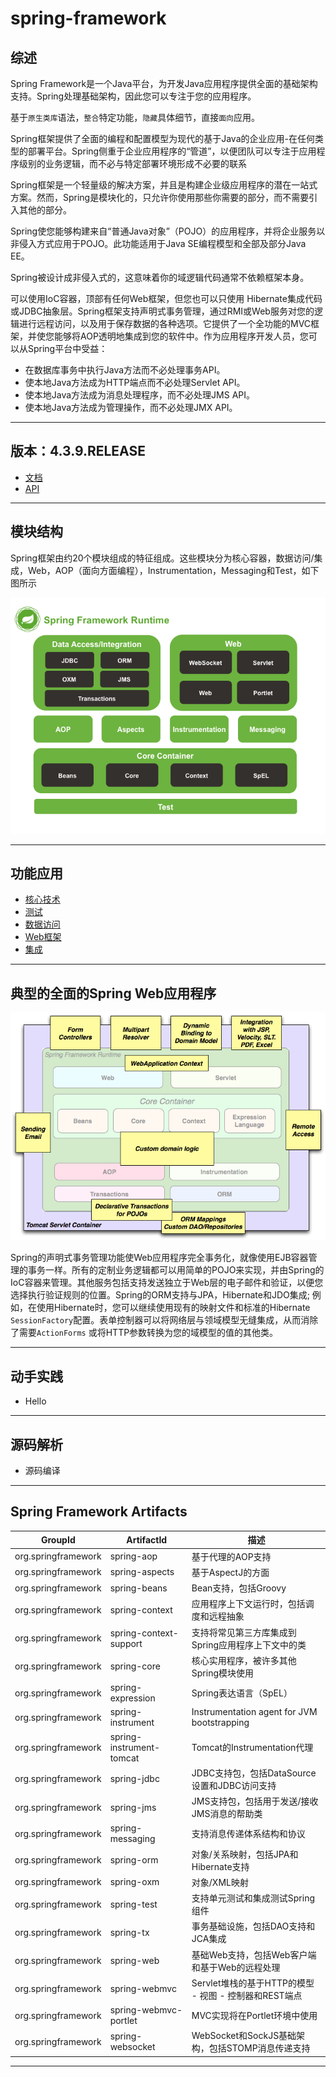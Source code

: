 #   spring-framework

##  综述

Spring Framework是一个Java平台，为开发Java应用程序提供全面的基础架构支持。Spring处理基础架构，因此您可以专注于您的应用程序。

基于`原生类库`语法，`整合`特定功能，`隐藏`具体细节，直接`面向`应用。

Spring框架提供了全面的编程和配置模型为现代的基于Java的企业应用-在任何类型的部署平台。Spring侧重于企业应用程序的“管道”，以便团队可以专注于应用程序级别的业务逻辑，而不必与特定部署环境形成不必要的联系

Spring框架是一个轻量级的解决方案，并且是构建企业级应用程序的潜在一站式方案。然而，Spring是模块化的，只允许你使用那些你需要的部分，而不需要引入其他的部分。

Spring使您能够构建来自“普通Java对象”（POJO）的应用程序，并将企业服务以非侵入方式应用于POJO。此功能适用于Java SE编程模型和全部及部分Java EE。

Spring被设计成非侵入式的，这意味着你的域逻辑代码通常不依赖框架本身。

可以使用IoC容器，顶部有任何Web框架，但您也可以只使用 Hibernate集成代码或JDBC抽象层。Spring框架支持声明式事务管理，通过RMI或Web服务对您的逻辑进行远程访问，以及用于保存数据的各种选项。它提供了一个全功能的MVC框架，并使您能够将AOP透明地集成到您的软件中。作为应用程序开发人员，您可以从Spring平台中受益：
-   在数据库事务中执行Java方法而不必处理事务API。
-   使本地Java方法成为HTTP端点而不必处理Servlet API。
-   使本地Java方法成为消息处理程序，而不必处理JMS API。
-   使本地Java方法成为管理操作，而不必处理JMX API。

----

##  版本：4.3.9.RELEASE
-   [文档](https://docs.spring.io/spring/docs/4.3.9.RELEASE/spring-framework-reference/htmlsingle/)
-   [API](https://docs.spring.io/spring/docs/4.3.9.RELEASE/javadoc-api/)

----

##  模块结构

Spring框架由约20个模块组成的特征组成。这些模块分为核心容器，数据访问/集成，Web，AOP（面向方面​​编程），Instrumentation，Messaging和Test，如下图所示

![spring-overview.png](image/spring-overview.png)

----

##  功能应用
-   [核心技术](chapter01/README.md)
-   [测试](chapter02/README.md)
-   [数据访问](chapter03/README.md)
-   [Web框架](chapter04/README.md)
-   [集成](chapter05/README.md)

----

##  典型的全面的Spring Web应用程序

![overview-full.png](image/overview-full.png)

Spring的声明式事务管理功能使Web应用程序完全事务化，就像使用EJB容器管理的事务一样。所有的定制业务逻辑都可以用简单的POJO来实现，并由Spring的IoC容器来管理。其他服务包括支持发送独立于Web层的电子邮件和验证，以便您选择执行验证规则的位置。Spring的ORM支持与JPA，Hibernate和JDO集成; 例如，在使用Hibernate时，您可以继续使用现有的映射文件和标准的Hibernate `SessionFactory`配置。表单控制器可以将网络层与领域模型无缝集成，从而消除了需要`ActionForms` 或将HTTP参数转换为您的域模型的值的其他类。

----


##  动手实践
-   Hello


----

##  源码解析
-   源码编译

-----

##  Spring Framework Artifacts

|GroupId|ArtifactId|描述|
|----|----|----|
|org.springframework|spring-aop|基于代理的AOP支持|
|org.springframework|spring-aspects|基于AspectJ的方面|
|org.springframework|spring-beans|Bean支持，包括Groovy|
|org.springframework|spring-context|应用程序上下文运行时，包括调度和远程抽象|
|org.springframework|spring-context-support|支持将常见第三方库集成到Spring应用程序上下文中的类|
|org.springframework|spring-core|核心实用程序，被许多其他Spring模块使用|
|org.springframework|spring-expression|Spring表达语言（SpEL）|
|org.springframework|spring-instrument|Instrumentation agent for JVM bootstrapping|
|org.springframework|spring-instrument-tomcat|Tomcat的Instrumentation代理|
|org.springframework|spring-jdbc|JDBC支持包，包括DataSource设置和JDBC访问支持|
|org.springframework|spring-jms|JMS支持包，包括用于发送/接收JMS消息的帮助类|
|org.springframework|spring-messaging|支持消息传递体系结构和协议|
|org.springframework|spring-orm|对象/关系映射，包括JPA和Hibernate支持|
|org.springframework|spring-oxm|对象/XML映射|
|org.springframework|spring-test|支持单元测试和集成测试Spring组件|
|org.springframework|spring-tx|事务基础设施，包括DAO支持和JCA集成|
|org.springframework|spring-web|基础Web支持，包括Web客户端和基于Web的远程处理|
|org.springframework|spring-webmvc|Servlet堆栈的基于HTTP的模型 - 视图 - 控制器和REST端点|
|org.springframework|spring-webmvc-portlet|MVC实现将在Portlet环境中使用|
|org.springframework|spring-websocket|WebSocket和SockJS基础架构，包括STOMP消息传递支持|

-----
